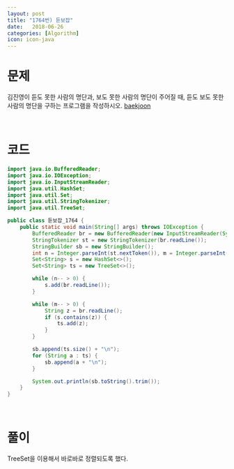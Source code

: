 ```yaml
---
layout: post
title: "1764번) 듣보잡"
date:   2018-06-26
categories: [Algorithm]
icon: icon-java
---
```


# 문제
김진영이 듣도 못한 사람의 명단과, 보도 못한 사람의 명단이 주어질 때, 듣도 보도 못한 사람의 명단을 구하는 프로그램을 작성하시오. [baekjoon](https://www.acmicpc.net/problem/1764)

<br>

# 코드
```java
import java.io.BufferedReader;
import java.io.IOException;
import java.io.InputStreamReader;
import java.util.HashSet;
import java.util.Set;
import java.util.StringTokenizer;
import java.util.TreeSet;

public class 듣보잡_1764 {
    public static void main(String[] args) throws IOException {
        BufferedReader br = new BufferedReader(new InputStreamReader(System.in));
        StringTokenizer st = new StringTokenizer(br.readLine());
        StringBuilder sb = new StringBuilder();
        int n = Integer.parseInt(st.nextToken()), m = Integer.parseInt(st.nextToken());
        Set<String> s = new HashSet<>();
        Set<String> ts = new TreeSet<>();

        while (n-- > 0) {
            s.add(br.readLine());
        }

        while (m-- > 0) {
            String z = br.readLine();
            if (s.contains(z)) {
                ts.add(z);
            }
        }

        sb.append(ts.size() + "\n");
        for (String a : ts) {
            sb.append(a + "\n");
        }

        System.out.println(sb.toString().trim());
    }
}
```

<br>

# 풀이
TreeSet을 이용해서 바로바로 정렬되도록 했다.
